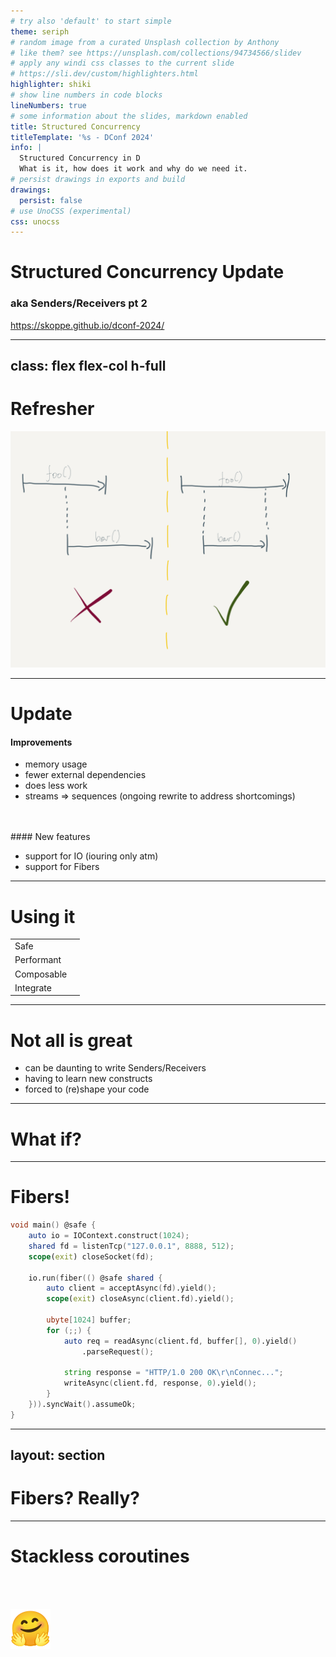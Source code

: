 ```yaml
---
# try also 'default' to start simple
theme: seriph
# random image from a curated Unsplash collection by Anthony
# like them? see https://unsplash.com/collections/94734566/slidev
# apply any windi css classes to the current slide
# https://sli.dev/custom/highlighters.html
highlighter: shiki
# show line numbers in code blocks
lineNumbers: true
# some information about the slides, markdown enabled
title: Structured Concurrency
titleTemplate: '%s - DConf 2024'
info: |
  Structured Concurrency in D
  What is it, how does it work and why do we need it.
# persist drawings in exports and build
drawings:
  persist: false
# use UnoCSS (experimental)
css: unocss
---
```


<div class="flex flex-col h-full">
<h1>Structured Concurrency Update</h1>
<h3>aka Senders/Receivers pt 2</h3>
<div class="grow h-48"></div>

<div class="flex space-between items-end">
    <div class="flex bg-white text-black rounded-xl px-4 py-2">
      <mdi-link class="text-xl mr-2"/>
      <a class="" href="https://skoppe.github.io/dconf-2024/">https://skoppe.github.io/dconf-2024/</a>
    </div>
    <div class="grow"></div>
    <!-- <img src="/qr-skoppe-github-i.svg" class="w-1/8 rounded-2xl"> -->
</div>
</div>

---
class: flex flex-col h-full
---
# Refresher

<div class="flex flex-col items-center -mt-4 h-full">
  <img src="/nesting.png" class="rounded shadow pb-4 h-full" />
</div>

<!--

The aim is to get any concurrent or parallel task to always be encapsulated by whomever started it.

This makes it a lot more easy to reason about already complex code.

-->
---

# Update

#### Improvements

- memory usage
- fewer external dependencies
- does less work
- streams => sequences (ongoing rewrite to address shortcomings)
<br/>
<br/>
#### New features

- support for IO (iouring only atm)
- support for Fibers

<!--

- We improved memory usage by either removing them or putting them on the stack
- Removed some dependencies. Walter asked me to get this into Phobos, and I expected it to be easy... It isn't. I was depending on several dub libraries, which had to be tackled first
- so I removed them, made things simpler, less moving parts, and performance improvements
- reworked the streams into sequences, mostly to solve things around backpressue and to allow streams of streams etc.

After having completed key parts of the foundation, I moved on to io and fibers.

-->
---

# Using it

| | |
| --- | --- |
| Safe | <mdi-check-bold class="text-green-600"/> |
| Performant | <mdi-check-bold class="text-green-600"/> |
| Composable | <mdi-check-bold class="text-green-600"/> |
| Integrate | <mdi-check-bold class="text-green-600"/> |


<!--

Besides that it is safe, performant and composable, we have also seen that it integrates well.

So if you have some existing async code, it is very amenable to wrap that.

I believe that it because Senders/Receivers captures the essence of an asynchronous computation very well.

But...

-->

---

# Not all is great

- can be daunting to write Senders/Receivers
- having to learn new constructs
- forced to (re)shape your code

<!--

It can be daunting to write Senders/Receiver code
you are going to have to learn some new constructs
and you are going to have to write code unlike you do normally

You also need to start thinking about lifetimes, and it can become a whole problem unto itself.

-->

---

# What if?

<div class="flex flex-col items-center">
<mdi-scale-unbalanced class="size-sm"/>
</div>

<!--

What if we are willing to give up on a bit of performance, and accept say an extra allocation, or some indirection, or a bit of type erasure, then what is the next best thing?

-->

---

# Fibers!

```d
void main() @safe {
    auto io = IOContext.construct(1024);
    shared fd = listenTcp("127.0.0.1", 8888, 512);
    scope(exit) closeSocket(fd);

    io.run(fiber(() @safe shared {
        auto client = acceptAsync(fd).yield();
        scope(exit) closeAsync(client.fd).yield();

        ubyte[1024] buffer;
        for (;;) {
            auto req = readAsync(client.fd, buffer[], 0).yield()
                .parseRequest();

            string response = "HTTP/1.0 200 OK\r\nConnec...";
            writeAsync(client.fd, response, 0).yield();
        }
    })).syncWait().assumeOk;
}
```

<!--

Fibers!

With Fibers you don't need to learn new stuff, you can program synchronously.

This `fiber` here and these `acceptAsync` etc are just senders/receivers themselves.

Because of the integration you can:
- use Fibers and Senders interchangebly
- which means you can pick one first, and then refactor them where needed later on
- start with a Fiber today and move to Sender/Receiver later for the extra performance 

-->

---
layout: section
---
# Fibers? Really?


<!--

Actually, I don't like Fibers. There are a few core issues with them.

But it is currently the best we got.

And I am sure that if we get something else... Let say...

-->
---

# Stackless coroutines

<br/><br/>
<div class="flex flex-col items-center -mt-4 h-1/2">
  <img src="/NotoHuggingFace.svg" class="rounded pb-4 h-full" />
</div>

<!--

Stackless coroutines, we will be able to integrate them in a similar way with the same tradeoffs.

So you get all the safety, performance, composability _and_ also convenience to write structured concurrent code.

-->
